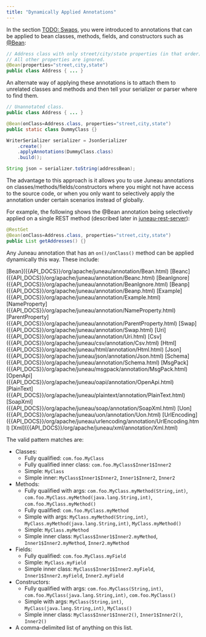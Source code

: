 ```yaml
---
title: "Dynamically Applied Annotations"
---
```


In the section [TODO: Swaps](TODO.md), you were introduced to annotations that can be applied to bean classes, methods,
fields, and constructors such as [@Bean]({{API_DOCS}}/org/apache/juneau/annotation/Bean.html):

```java
// Address class with only street/city/state properties (in that order).
// All other properties are ignored.
@Bean(properties="street,city,state")
public class Address { ... }
```

An alternate way of applying these annotations is to attach them to unrelated classes and methods and then tell your
serializer or parser where to find them.

```java
// Unannotated class.
public class Address { ... }

@Bean(onClass=Address.class, properties="street,city,state")
public static class DummyClass {}

WriterSerializer serializer = JsonSerializer
    .create()
    .applyAnnotations(DummyClass.class)
    .build();

String json = serializer.toString(addressBean);
```

The advantage to this approach is it allows you to use Juneau annotations on classes/methods/fields/constructors where
you might not have access to the source code, or when you only want to selectively apply the annotation under certain
scenarios instead of globally.

For example, the following shows the @Bean annotation being selectively applied on a single REST method (described later
in [juneau-rest-server](TODO.md)):

```java
@RestGet
@Bean(onClass=Address.class, properties="street,city,state")
public List getAddresses() {}
```

Any Juneau annotation that has an `on()/onClass()` method can be applied dynamically this way.
These include:

<tree>
<node-0><javac-annotation>[Bean]({{API_DOCS}}/org/apache/juneau/annotation/Bean.html)</javac-annotation> <javac-annotation>[Beanc]({{API_DOCS}}/org/apache/juneau/annotation/Beanc.html)</javac-annotation> <javac-annotation>[BeanIgnore]({{API_DOCS}}/org/apache/juneau/annotation/BeanIgnore.html)</javac-annotation> <javac-annotation>[Beanp]({{API_DOCS}}/org/apache/juneau/annotation/Beanp.html)</javac-annotation> <javac-annotation>[Example]({{API_DOCS}}/org/apache/juneau/annotation/Example.html)</javac-annotation> <javac-annotation>[NameProperty]({{API_DOCS}}/org/apache/juneau/annotation/NameProperty.html)</javac-annotation> <javac-annotation>[ParentProperty]({{API_DOCS}}/org/apache/juneau/annotation/ParentProperty.html)</javac-annotation> <javac-annotation>[Swap]({{API_DOCS}}/org/apache/juneau/annotation/Swap.html)</javac-annotation> <javac-annotation>[Uri]({{API_DOCS}}/org/apache/juneau/annotation/Uri.html)</javac-annotation> <javac-annotation>[Csv]({{API_DOCS}}/org/apache/juneau/csv/annotation/Csv.html)</javac-annotation> <javac-annotation>[Html]({{API_DOCS}}/org/apache/juneau/html/annotation/Html.html)</javac-annotation> <javac-annotation>[Json]({{API_DOCS}}/org/apache/juneau/json/annotation/Json.html)</javac-annotation> <javac-annotation>[Schema]({{API_DOCS}}/org/apache/juneau/annotation/Schema.html)</javac-annotation> <javac-annotation>[MsgPack]({{API_DOCS}}/org/apache/juneau/msgpack/annotation/MsgPack.html)</javac-annotation> <javac-annotation>[OpenApi]({{API_DOCS}}/org/apache/juneau/oapi/annotation/OpenApi.html)</javac-annotation> <javac-annotation>[PlainText]({{API_DOCS}}/org/apache/juneau/plaintext/annotation/PlainText.html)</javac-annotation> <javac-annotation>[SoapXml]({{API_DOCS}}/org/apache/juneau/soap/annotation/SoapXml.html)</javac-annotation> <javac-annotation>[Uon]({{API_DOCS}}/org/apache/juneau/uon/annotation/Uon.html)</javac-annotation> <javac-annotation>[UrlEncoding]({{API_DOCS}}/org/apache/juneau/urlencoding/annotation/UrlEncoding.html)</javac-annotation> <javac-annotation>[Xml]({{API_DOCS}}/org/apache/juneau/xml/annotation/Xml.html)</javac-annotation></node-0>
</tree>

The valid pattern matches are:

- Classes:
   - Fully qualified:  `com.foo.MyClass`
   - Fully qualified inner class:  `com.foo.MyClass$Inner1$Inner2`
   - Simple:  `MyClass`
   - Simple inner:  `MyClass$Inner1$Inner2`, `Inner1$Inner2`, `Inner2`
- Methods:
   - Fully qualified with args:  `com.foo.MyClass.myMethod(String,int)`, `com.foo.MyClass.myMethod(java.lang.String,int)`, `com.foo.MyClass.myMethod()`
   - Fully qualified:  `com.foo.MyClass.myMethod`
   - Simple with args:  `MyClass.myMethod(String,int)`, `MyClass.myMethod(java.lang.String,int)`, `MyClass.myMethod()`
   - Simple:  `MyClass.myMethod`
   - Simple inner class:  `MyClass$Inner1$Inner2.myMethod`, `Inner1$Inner2.myMethod`, `Inner2.myMethod`
- Fields:
   - Fully qualified:  `com.foo.MyClass.myField`
   - Simple:  `MyClass.myField`
   - Simple inner class:  `MyClass$Inner1$Inner2.myField`, `Inner1$Inner2.myField`, `Inner2.myField`
- Constructors:
   - Fully qualified with args:  `com.foo.MyClass(String,int)`, `com.foo.MyClass(java.lang.String,int)`, `com.foo.MyClass()`
   - Simple with args:  `MyClass(String,int)`, `MyClass(java.lang.String,int)`, `MyClass()`
   - Simple inner class:  `MyClass$Inner1$Inner2()`, `Inner1$Inner2()`, `Inner2()`
- A comma-delimited list of anything on this list.